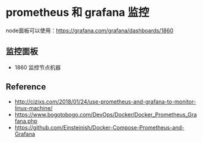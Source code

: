 
# prometheus 和 grafana 监控

node面板可以使用：https://grafana.com/grafana/dashboards/1860


## 监控面板
- 1860 监控节点机器

## Reference

- http://cizixs.com/2018/01/24/use-prometheus-and-grafana-to-monitor-linux-machine/
- https://www.bogotobogo.com/DevOps/Docker/Docker_Prometheus_Grafana.php
- https://github.com/Einsteinish/Docker-Compose-Prometheus-and-Grafana
